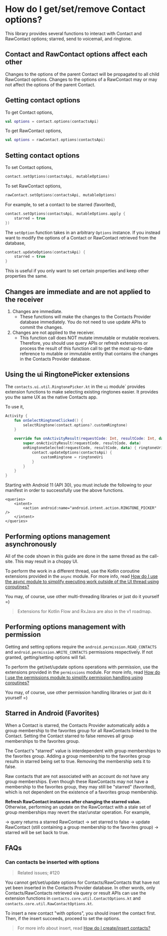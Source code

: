 # How do I get/set/remove Contact options?

This library provides several functions to interact with Contact and RawContact options;
starred, send to voicemail, and ringtone.

## Contact and RawContact options affect each other

Changes to the options of the parent Contact will be propagated to all child RawContact options.
Changes to the options of a RawContact may or may not affect the options of the parent Contact.

## Getting contact options

To get Contact options,

```kotlin
val options = contact.options(contactsApi)
```

To get RawContact options,

```kotlin
val options = rawContact.options(contactsApi)
```

## Setting contact options

To set Contact options,

```kotlin
contact.setOptions(contactsApi, mutableOptions)
```

To set RawContact options,

```kotlin
rawContact.setOptions(contactsApi, mutableOptions)
```

For example, to set a contact to be starred (favorited),

```kotlin
contact.setOptions(contactsApi, mutableOptions.apply {
    starred = true
})
```

The `setOption` function takes in an arbitrary `Options` instance. If you instead want to modify
the options of a Contact or RawContact retrieved from the database,

```kotlin
contact.updateOptions(contactsApi) {
    starred = true
}
```

This is useful if you only want to set certain properties and keep other properties the same.

## Changes are immediate and are not applied to the receiver

1. Changes are immediate.
    - These functions will make the changes to the Contacts Provider database immediately. You do
      not need to use update APIs to commit the changes.
2. Changes are not applied to the receiver.
    - This function call does NOT mutate immutable or mutable receivers. Therefore, you should use
      query APIs or refresh extensions or process the result of this function call to get the most
      up-to-date reference to mutable or immutable entity that contains the changes in the Contacts
      Provider database.

## Using the ui RingtonePicker extensions

The `contacts.ui.util.RingtonePicker.kt` in the `ui` module` provides extension functions to make
selecting existing ringtones easier. It provides you the same UX as the native Contacts app. 

To use it,

```kotlin
Activity {
    fun onSelectRingtoneClicked() {
        selectRingtone(contact.options?.customRingtone)
    }

    override fun onActivityResult(requestCode: Int, resultCode: Int, data: Intent?) {
        super.onActivityResult(requestCode, resultCode, data)
        onRingtoneSelected(requestCode, resultCode, data) { ringtoneUri -> 
            contact.updateOptions(contactsApi) {
                customRingtone = ringtoneUri
            }
        }
    }
}
```

Starting with Android 11 (API 30), you must include the following to your manifest in order to
successfully use the above functions.

```
<queries>
    <intent>
        <action android:name="android.intent.action.RINGTONE_PICKER" />
    </intent>
</queries>
```

## Performing options management asynchronously

All of the code shown in this guide are done in the same thread as the call-site. This may result
in a choppy UI.

To perform the work in a different thread, use the Kotlin coroutine extensions provided in the `async` module.
For more info, read [How do I use the async module to simplify executing work outside of the UI thread using coroutines?](/howto/howto-use-api-with-async-execution.md)

You may, of course, use other multi-threading libraries or just do it yourself =)

> Extensions for Kotlin Flow and RxJava are also in the v1 roadmap.

## Performing options management with permission

Getting and setting options require the `android.permission.READ_CONTACTS` and
`android.permission.WRITE_CONTACTS` permissions respectively. If not granted, getting/setting 
options will fail.

To perform the get/set/update options operations with permission, use the extensions provided in the
`permissions` module. For more info, read [How do I use the permissions module to simplify permission handling using coroutines?](/howto/howto-use-api-with-permissions-handling.md)

You may, of course, use other permission handling libraries or just do it yourself =)
      
## Starred in Android (Favorites)

When a Contact is starred, the Contacts Provider automatically adds a group membership to the
favorites group for all RawContacts linked to the Contact. Setting the Contact starred to false
removes all group memberships to the favorites group.

The Contact's "starred" value is interdependent with group memberships to the favorites group.
Adding a group membership to the favorites group results in starred being set to true. Removing
the membership sets it to false.

Raw contacts that are not associated with an account do not have any group memberships. Even
though these RawContacts may not have a membership to the favorites group, they may still be
"starred" (favorited), which is not dependent on the existence of a favorites group membership.

**Refresh RawContact instances after changing the starred value.** Otherwise, performing an
update on the RawContact with a stale set of group memberships may revert the star/unstar
operation. For example,

-> query returns a starred RawContact
-> set starred to false
-> update RawContact (still containing a group membership to the favorites group)
-> starred will be set back to true.

## FAQs

### Can contacts be inserted with options

> Related issues; #120

You cannot get/set/update options for Contacts/RawContacts that have not yet been inserted in the
Contacts Provider database. In other words, only Contacts/RawContacts retrieved via query or result
APIs can use the extension functions in `contacts.core.util.ContactOptions.kt` and
`contacts.core.util.RawContactOptions.kt`.

To insert a new contact "with options", you should insert the contact first. Then, if the insert
succeeds, proceed to set the options.

> For more info about insert, read [How do I create/insert contacts?](/howto/howto-insert-contacts.md)
